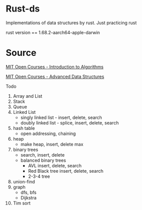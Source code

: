 # Rust-ds
Implementations of data structures by rust. Just practicing rust

rust version == 1.68.2-aarch64-apple-darwin

# Source

[MIT Open Courses - Introduction to Algorithms](https://www.youtube.com/playlist?list=PLUl4u3cNGP63EdVPNLG3ToM6LaEUuStEY)

[MIT Open Courses - Advanced Data Structures](https://www.youtube.com/playlist?list=PLUl4u3cNGP61hsJNdULdudlRL493b-XZf)

Todo

1. Array and List
2. Stack
3. Queue
4. Linked List
   - singly linked list - insert, delete, search
   - doubly linked list - splice, insert, delete, search
5. hash table
   - open addressing, chaining
6. heap
   - make heap, insert, delete max
7. binary trees
   - search, insert, delete
   - balanced binary trees
     - AVL insert, delete, search
     - Red Black tree insert, delete, search
     - 2-3-4 tree
8. union-find
9. graph
   - dfs, bfs
   - Dijkstra
10. Tim sort